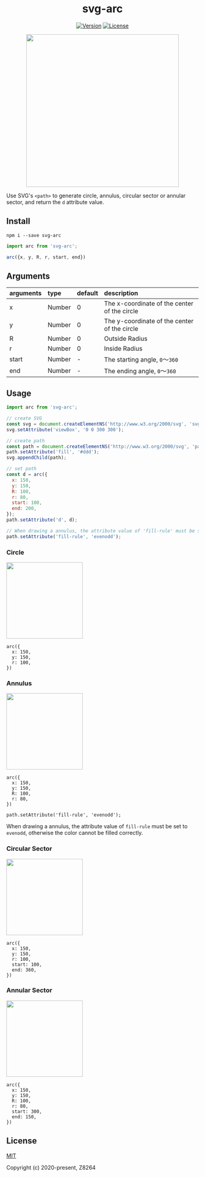 <h1 align="center">svg-arc</h1>

<p align="center">
  <a href="https://www.npmjs.com/package/svg-arc"><img src="https://img.shields.io/npm/v/svg-arc.svg?sanitize=true" alt="Version"></a>
  <a href="https://www.npmjs.com/package/svg-arc"><img src="https://img.shields.io/npm/l/svg-arc.svg?sanitize=true" alt="License"></a>
  <br>
</p>

<p align="center"><img width="400" src="https://raw.githubusercontent.com/svgcamp/svg-arc/master/images/svg-arc.png"></p>


Use SVG's `<path>` to generate circle, annulus, circular sector or annular sector, and return the `d` attribute value.

## Install

```
npm i --save svg-arc
```

``` js
import arc from 'svg-arc';

arc({x, y, R, r, start, end})
```

## Arguments

| arguments | type   | default | description           |
| :-------- | :----- | :------ | :-------------------- |
| x         | Number | 0       | The x-coordinate of the center of the circle           |
| y         | Number | 0       | The y-coordinate of the center of the circle           |
| R         | Number | 0       | Outside Radius                |
| r         | Number | 0       | Inside Radius                |
| start     | Number | -       | The starting angle, `0`～`360`  |
| end       | Number | -       | The ending angle, `0`～`360` |


## Usage

``` js
import arc from 'svg-arc';

// create SVG
const svg = document.createElementNS('http://www.w3.org/2000/svg', 'svg');
svg.setAttribute('viewBox', '0 0 300 300');

// create path
const path = document.createElementNS('http://www.w3.org/2000/svg', 'path');
path.setAttribute('fill', '#ddd');
svg.appendChild(path);

// set path
const d = arc({
  x: 150,
  y: 150,
  R: 100,
  r: 80,
  start: 100,
  end: 200,
});
path.setAttribute('d', d);

// When drawing a annulus, the attribute value of 'fill-rule' must be set to 'evenodd', otherwise the color cannot be filled correctly.
path.setAttribute('fill-rule', 'evenodd');

```

### Circle

<p align="left"><img width="200" src="https://raw.githubusercontent.com/svgcamp/svg-arc/master/images/circle.png"></p>

```
arc({
  x: 150,
  y: 150,
  r: 100,
})
```


### Annulus

<p align="left"><img width="200" src="https://raw.githubusercontent.com/svgcamp/svg-arc/master/images/ring.png"></p>

```
arc({
  x: 150,
  y: 150,
  R: 100,
  r: 80,
})

path.setAttribute('fill-rule', 'evenodd');
```

When drawing a annulus, the attribute value of `fill-rule` must be set to `evenodd`, otherwise the color cannot be filled correctly.

### Circular Sector

<p align="left"><img width="200" src="https://raw.githubusercontent.com/svgcamp/svg-arc/master/images/sector.png"></p>


```
arc({
  x: 150,
  y: 150,
  r: 100,
  start: 100,
  end: 360,
})
```

### Annular Sector

<p align="left"><img width="200" src="https://raw.githubusercontent.com/svgcamp/svg-arc/master/images/arc.png"></p>

```
arc({
  x: 150,
  y: 150,
  R: 100,
  r: 80,
  start: 300,
  end: 150,
})
```

## License

[MIT](http://opensource.org/licenses/MIT)

Copyright (c) 2020-present, Z8264
